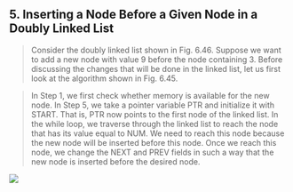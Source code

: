 ## 5. Inserting a Node Before a Given Node in a Doubly Linked List 


 >  Consider the doubly linked list shown in Fig. 6.46. 
Suppose we want to add a new node with value 9 
before the node containing 3. Before discussing the 
changes that will be done in the linked list, let us first look at the algorithm shown in Fig. 6.45.
 

 >  In Step 1, we first check whether memory is available for the new node. In Step 5, we take 
a pointer variable PTR and initialize it with START. That is, PTR now points to the first node of the 
linked list. In the while loop, we traverse through the linked list to reach the node that has its value 
equal to NUM. We need to reach this node because the new node will be inserted before this node. 
Once we reach this node, we change the NEXT and PREV fields in such a way that the new node is 
inserted before the desired node.
 

 <img src = "/DSA-Using-C/image/list/46.png"> 
